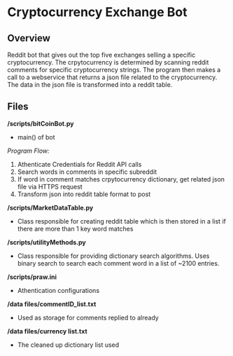 # Cryptocurrency Exchange Bot

## Overview
Reddit bot that gives out the top five exchanges selling a specific cryptocurrency. The crpytocurrency is determined by scanning reddit comments for specific cryptocurrency strings. The program then makes a call to a webservice that returns a json file related to the cryptocurrency. The data in the json file is transformed into a reddit table.

## Files
**/scripts/bitCoinBot.py**
- main() of bot 

*Program Flow:* 
1. Athenticate Credentials for Reddit API calls
2. Search words in comments in specific subreddit
3. If word in comment matches crpytocurrency dictionary, get related json file via HTTPS request
4. Transform json into reddit table format to post

**/scripts/MarketDataTable.py**
- Class responsible for creating reddit table which is then stored in a list if there are more than 1 key word matches

**/scripts/utilityMethods.py**
- Class responsible for providing dictionary search algorithms. Uses binary search to search each comment word in a list of ~2100           entries. 

**/scripts/praw.ini**
- Athentication configurations


**/data files/commentID_list.txt**
- Used as storage for comments replied to already

**/data files/currency list.txt**
- The cleaned up dictionary list used 

